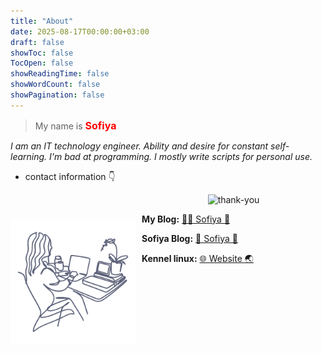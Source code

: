 ```yaml
---
title: "About"
date: 2025-08-17T00:00:00+03:00
draft: false
showToc: false
TocOpen: false
showReadingTime: false
showWordCount: false
showPagination: false
---
```


> My name is <span style="color:#ff0000;font-style:normal;font-weight:700;font-size:16px">Sofiya</span>

_I am an IT technology engineer. Ability and desire for constant self-learning. I'm bad at programming. I mostly write scripts for personal use._

- contact information 👇

<img align='left' src="https://raw.githubusercontent.com/sofijacom/KL-blog/refs/heads/main/images/resume-s.png" style="margin-right: 10px; margin-top: 40px;" height="auto" width="200" alt="sv-resume" />

<p align="center">
  
<img src="https://readme-typing-svg.herokuapp.com?font=Roboto+Slab&color=5a5f77&size=24&center=true&vCenter=true&width=450&lines=Thank+you+for+visiting+." alt="thank-you" />
  
</p> 


**My Blog:** [🌸🐳 Sofiya 👋](https://sofi2025-cpu.github.io/)

**Sofiya Blog:** [💜 Sofiya 🌹](https://sofijacom.github.io/KL-blog/)

**Kennel linux:** [🌐 Website 🌏](https://sofijacom.github.io/)


<!--Start of Tawk.to Script-->
<script type="text/javascript">
var Tawk_API=Tawk_API||{}, Tawk_LoadStart=new Date();
(function(){
var s1=document.createElement("script"),s0=document.getElementsByTagName("script")[0];
s1.async=true;
s1.src='https://embed.tawk.to/68a6e96190eb6b1926ae0134/1j35vva6i';
s1.charset='UTF-8';
s1.setAttribute('crossorigin','*');
s0.parentNode.insertBefore(s1,s0);
})();
</script>
<!--End of Tawk.to Script-->

